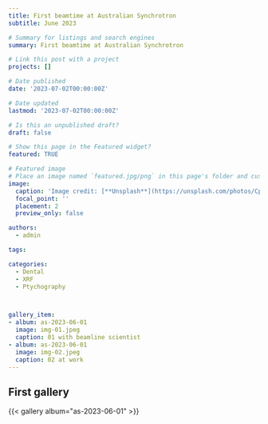 ```yaml
---
title: First beamtime at Australian Synchrotron
subtitle: June 2023

# Summary for listings and search engines
summary: First beamtime at Australian Synchrotron

# Link this post with a project
projects: []

# Date published
date: '2023-07-02T00:00:00Z'

# Date updated
lastmod: '2023-07-02T00:00:00Z'

# Is this an unpublished draft?
draft: false

# Show this page in the Featured widget?
featured: TRUE

# Featured image
# Place an image named `featured.jpg/png` in this page's folder and customize its options here.
image:
  caption: 'Image credit: [**Unsplash**](https://unsplash.com/photos/CpkOjOcXdUY)'
  focal_point: ''
  placement: 2
  preview_only: false

authors:
  - admin

tags:

categories:
  - Dental
  - XRF
  - Ptychography



gallery_item:
- album: as-2023-06-01
  image: img-01.jpeg
  caption: 01 with beamline scientist
- album: as-2023-06-01
  image: img-02.jpeg
  caption: 02 at work
---
```


## First gallery

{{< gallery album="as-2023-06-01" >}} 

